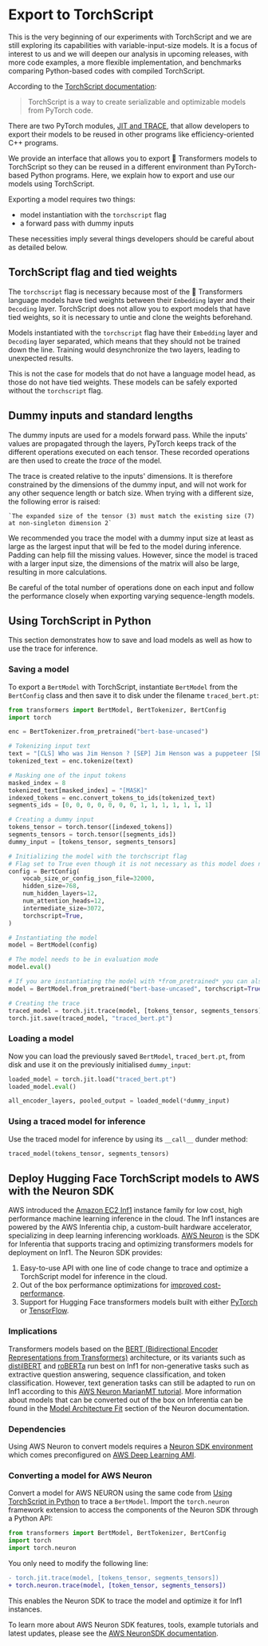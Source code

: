 <!--Copyright 2022 The HuggingFace Team. All rights reserved.

Licensed under the Apache License, Version 2.0 (the "License"); you may not use this file except in compliance with
the License. You may obtain a copy of the License at

http://www.apache.org/licenses/LICENSE-2.0

Unless required by applicable law or agreed to in writing, software distributed under the License is distributed on
an "AS IS" BASIS, WITHOUT WARRANTIES OR CONDITIONS OF ANY KIND, either express or implied. See the License for the
specific language governing permissions and limitations under the License.

⚠️ Note that this file is in Markdown but contain specific syntax for our doc-builder (similar to MDX) that may not be
rendered properly in your Markdown viewer.

-->

# Export to TorchScript

<Tip>

This is the very beginning of our experiments with TorchScript and we are still
exploring its capabilities with variable-input-size models. It is a focus of interest to
us and we will deepen our analysis in upcoming releases, with more code examples, a more
flexible implementation, and benchmarks comparing Python-based codes with compiled
TorchScript.

</Tip>

According to the [TorchScript documentation](https://pytorch.org/docs/stable/jit.html):

> TorchScript is a way to create serializable and optimizable models from PyTorch code.

There are two PyTorch modules, [JIT and
TRACE](https://pytorch.org/docs/stable/jit.html), that allow developers to export their
models to be reused in other programs like efficiency-oriented C++ programs.

We provide an interface that allows you to export 🤗 Transformers models to TorchScript
so they can be reused in a different environment than PyTorch-based Python programs.
Here, we explain how to export and use our models using TorchScript.

Exporting a model requires two things:

- model instantiation with the `torchscript` flag
- a forward pass with dummy inputs

These necessities imply several things developers should be careful about as detailed
below.

## TorchScript flag and tied weights

The `torchscript` flag is necessary because most of the 🤗 Transformers language models
have tied weights between their `Embedding` layer and their `Decoding` layer.
TorchScript does not allow you to export models that have tied weights, so it is
necessary to untie and clone the weights beforehand.

Models instantiated with the `torchscript` flag have their `Embedding` layer and
`Decoding` layer separated, which means that they should not be trained down the line.
Training would desynchronize the two layers, leading to unexpected results.

This is not the case for models that do not have a language model head, as those do not
have tied weights. These models can be safely exported without the `torchscript` flag.

## Dummy inputs and standard lengths

The dummy inputs are used for a models forward pass. While the inputs' values are
propagated through the layers, PyTorch keeps track of the different operations executed
on each tensor. These recorded operations are then used to create the *trace* of the
model.

The trace is created relative to the inputs' dimensions. It is therefore constrained by
the dimensions of the dummy input, and will not work for any other sequence length or
batch size. When trying with a different size, the following error is raised:

```
`The expanded size of the tensor (3) must match the existing size (7) at non-singleton dimension 2`
```

We recommended you trace the model with a dummy input size at least as large as the
largest input that will be fed to the model during inference. Padding can help fill the
missing values. However, since the model is traced with a larger input size, the
dimensions of the matrix will also be large, resulting in more calculations.

Be careful of the total number of operations done on each input and follow the
performance closely when exporting varying sequence-length models.

## Using TorchScript in Python

This section demonstrates how to save and load models as well as how to use the trace
for inference.

### Saving a model

To export a `BertModel` with TorchScript, instantiate `BertModel` from the `BertConfig`
class and then save it to disk under the filename `traced_bert.pt`:

```python
from transformers import BertModel, BertTokenizer, BertConfig
import torch

enc = BertTokenizer.from_pretrained("bert-base-uncased")

# Tokenizing input text
text = "[CLS] Who was Jim Henson ? [SEP] Jim Henson was a puppeteer [SEP]"
tokenized_text = enc.tokenize(text)

# Masking one of the input tokens
masked_index = 8
tokenized_text[masked_index] = "[MASK]"
indexed_tokens = enc.convert_tokens_to_ids(tokenized_text)
segments_ids = [0, 0, 0, 0, 0, 0, 0, 1, 1, 1, 1, 1, 1, 1]

# Creating a dummy input
tokens_tensor = torch.tensor([indexed_tokens])
segments_tensors = torch.tensor([segments_ids])
dummy_input = [tokens_tensor, segments_tensors]

# Initializing the model with the torchscript flag
# Flag set to True even though it is not necessary as this model does not have an LM Head.
config = BertConfig(
    vocab_size_or_config_json_file=32000,
    hidden_size=768,
    num_hidden_layers=12,
    num_attention_heads=12,
    intermediate_size=3072,
    torchscript=True,
)

# Instantiating the model
model = BertModel(config)

# The model needs to be in evaluation mode
model.eval()

# If you are instantiating the model with *from_pretrained* you can also easily set the TorchScript flag
model = BertModel.from_pretrained("bert-base-uncased", torchscript=True)

# Creating the trace
traced_model = torch.jit.trace(model, [tokens_tensor, segments_tensors])
torch.jit.save(traced_model, "traced_bert.pt")
```

### Loading a model

Now you can load the previously saved `BertModel`, `traced_bert.pt`, from disk and use
it on the previously initialised `dummy_input`:

```python
loaded_model = torch.jit.load("traced_bert.pt")
loaded_model.eval()

all_encoder_layers, pooled_output = loaded_model(*dummy_input)
```

### Using a traced model for inference

Use the traced model for inference by using its `__call__` dunder method:

```python
traced_model(tokens_tensor, segments_tensors)
```

## Deploy Hugging Face TorchScript models to AWS with the Neuron SDK

AWS introduced the [Amazon EC2 Inf1](https://aws.amazon.com/ec2/instance-types/inf1/)
instance family for low cost, high performance machine learning inference in the cloud.
The Inf1 instances are powered by the AWS Inferentia chip, a custom-built hardware
accelerator, specializing in deep learning inferencing workloads. [AWS
Neuron](https://awsdocs-neuron.readthedocs-hosted.com/en/latest/#) is the SDK for
Inferentia that supports tracing and optimizing transformers models for deployment on
Inf1. The Neuron SDK provides:


1. Easy-to-use API with one line of code change to trace and optimize a TorchScript
   model for inference in the cloud.
2. Out of the box performance optimizations for [improved
   cost-performance](https://awsdocs-neuron.readthedocs-hosted.com/en/latest/neuron-guide/benchmark/>).
3. Support for Hugging Face transformers models built with either
   [PyTorch](https://awsdocs-neuron.readthedocs-hosted.com/en/latest/src/examples/pytorch/bert_tutorial/tutorial_pretrained_bert.html)
   or
   [TensorFlow](https://awsdocs-neuron.readthedocs-hosted.com/en/latest/src/examples/tensorflow/huggingface_bert/huggingface_bert.html).

### Implications

Transformers models based on the [BERT (Bidirectional Encoder Representations from
Transformers)](https://huggingface.co/docs/transformers/main/model_doc/bert)
architecture, or its variants such as
[distilBERT](https://huggingface.co/docs/transformers/main/model_doc/distilbert) and
[roBERTa](https://huggingface.co/docs/transformers/main/model_doc/roberta) run best on
Inf1 for non-generative tasks such as extractive question answering, sequence
classification, and token classification. However, text generation tasks can still be
adapted to run on Inf1 according to this [AWS Neuron MarianMT
tutorial](https://awsdocs-neuron.readthedocs-hosted.com/en/latest/src/examples/pytorch/transformers-marianmt.html).
More information about models that can be converted out of the box on Inferentia can be
found in the [Model Architecture
Fit](https://awsdocs-neuron.readthedocs-hosted.com/en/latest/neuron-guide/models/models-inferentia.html#models-inferentia)
section of the Neuron documentation.

### Dependencies

Using AWS Neuron to convert models requires a [Neuron SDK
environment](https://awsdocs-neuron.readthedocs-hosted.com/en/latest/neuron-guide/neuron-frameworks/pytorch-neuron/index.html#installation-guide)
which comes preconfigured on [AWS Deep Learning
AMI](https://docs.aws.amazon.com/dlami/latest/devguide/tutorial-inferentia-launching.html).

### Converting a model for AWS Neuron

Convert a model for AWS NEURON using the same code from [Using TorchScript in
Python](torchscript#using-torchscript-in-python) to trace a `BertModel`. Import the
`torch.neuron` framework extension to access the components of the Neuron SDK through a
Python API:

```python
from transformers import BertModel, BertTokenizer, BertConfig
import torch
import torch.neuron
```

You only need to modify the following line:

```diff
- torch.jit.trace(model, [tokens_tensor, segments_tensors])
+ torch.neuron.trace(model, [token_tensor, segments_tensors])
```

This enables the Neuron SDK to trace the model and optimize it for Inf1 instances.

To learn more about AWS Neuron SDK features, tools, example tutorials and latest
updates, please see the [AWS NeuronSDK
documentation](https://awsdocs-neuron.readthedocs-hosted.com/en/latest/index.html).
